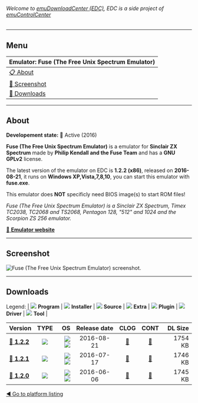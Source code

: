 ###### Welcome to [emuDownloadCenter (EDC)](https://github.com/PhoenixInteractiveNL/emuDownloadCenter/wiki/), EDC is a side project of [emuControlCenter](https://github.com/PhoenixInteractiveNL/emuControlCenter/wiki/)
***
## Menu
| **Emulator: Fuse (The Free Unix Spectrum Emulator)** |
|:---------|
| [:clipboard: About](#about) |
| [:sunrise: Screenshot](#screenshot) |
| [:floppy_disk: Downloads](#downloads) |
***
## About
**Developement state:** :large_blue_circle: Active (2016)

**Fuse (The Free Unix Spectrum Emulator)** is a emulator for **Sinclair ZX Spectrum** made by **Philip Kendall and the Fuse Team** and has a **GNU GPLv2** license.

The latest version of the emulator on EDC is **1.2.2 (x86)**, released on **2016-08-21**, it runs on **Windows XP,Vista,7,8,10**, you can start this emulator with **fuse.exe**.

This emulator does **NOT** specificly need BIOS image(s) to start ROM files!

_Fuse (The Free Unix Spectrum Emulator) is a Sinclair ZX Spectrum, Timex TC2038, TC2068 and TS2068, Pentagon 128, "512" and 1024 and the Scorpion ZS 256 emulator._

[:link: **Emulator website**](http://fuse-emulator.sourceforge.net)
***
## Screenshot
![](https://raw.githubusercontent.com/PhoenixInteractiveNL/emuDownloadCenter/master/hooks/fuse/emulator_screen_01.jpg "Fuse (The Free Unix Spectrum Emulator) screenshot.")
***
## Downloads
Legend: | 
![](https://raw.githubusercontent.com/wiki/PhoenixInteractiveNL/emuDownloadCenter/images_misc/icon_program_24.png) **Program** | 
![](https://raw.githubusercontent.com/wiki/PhoenixInteractiveNL/emuDownloadCenter/images_misc/icon_installer_24.png) **Installer** | 
![](https://raw.githubusercontent.com/wiki/PhoenixInteractiveNL/emuDownloadCenter/images_misc/icon_source_code_24.png) **Source** | 
![](https://raw.githubusercontent.com/wiki/PhoenixInteractiveNL/emuDownloadCenter/images_misc/icon_extra_24.png) **Extra** | 
![](https://raw.githubusercontent.com/wiki/PhoenixInteractiveNL/emuDownloadCenter/images_misc/icon_plugin_24.png) **Plugin** | 
![](https://raw.githubusercontent.com/wiki/PhoenixInteractiveNL/emuDownloadCenter/images_misc/icon_driver_24.png) **Driver** | 
![](https://raw.githubusercontent.com/wiki/PhoenixInteractiveNL/emuDownloadCenter/images_misc/icon_tool_24.png) **Tool** | 
 
| Version | TYPE | OS | Release date | CLOG | CONT | DL Size |
|:--------|:----:|---:|:------------:|:----:|:----:|--------:|
| [:floppy_disk: **1.2.2**](https://github.com/PhoenixInteractiveNL/edc-repo0006/raw/master/fuse/1.2.2.7z) | ![](https://raw.githubusercontent.com/wiki/PhoenixInteractiveNL/emuDownloadCenter/images_misc/icon_program_24.png) | ![](https://raw.githubusercontent.com/wiki/PhoenixInteractiveNL/emuDownloadCenter/images_misc/logo_windows_24.png)![](https://raw.githubusercontent.com/wiki/PhoenixInteractiveNL/emuDownloadCenter/images_misc/icon_32-bit_24.png) | 2016-08-21 | [:page_facing_up:](https://github.com/PhoenixInteractiveNL/edc-repo0006/blob/master/fuse/1.2.2_changelog.txt) | [:mag_right:](https://github.com/PhoenixInteractiveNL/edc-repo0006/blob/master/fuse/1.2.2_contents.txt) | 1754 KB |
| [:floppy_disk: **1.2.1**](https://github.com/PhoenixInteractiveNL/edc-repo0006/raw/master/fuse/1.2.1.7z) | ![](https://raw.githubusercontent.com/wiki/PhoenixInteractiveNL/emuDownloadCenter/images_misc/icon_program_24.png) | ![](https://raw.githubusercontent.com/wiki/PhoenixInteractiveNL/emuDownloadCenter/images_misc/logo_windows_24.png)![](https://raw.githubusercontent.com/wiki/PhoenixInteractiveNL/emuDownloadCenter/images_misc/icon_32-bit_24.png) | 2016-07-17 | [:page_facing_up:](https://github.com/PhoenixInteractiveNL/edc-repo0006/blob/master/fuse/1.2.1_changelog.txt) | [:mag_right:](https://github.com/PhoenixInteractiveNL/edc-repo0006/blob/master/fuse/1.2.1_contents.txt) | 1746 KB |
| [:floppy_disk: **1.2.0**](https://github.com/PhoenixInteractiveNL/edc-repo0006/raw/master/fuse/1.2.0.7z) | ![](https://raw.githubusercontent.com/wiki/PhoenixInteractiveNL/emuDownloadCenter/images_misc/icon_program_24.png) | ![](https://raw.githubusercontent.com/wiki/PhoenixInteractiveNL/emuDownloadCenter/images_misc/logo_windows_24.png)![](https://raw.githubusercontent.com/wiki/PhoenixInteractiveNL/emuDownloadCenter/images_misc/icon_32-bit_24.png) | 2016-06-06 | [:page_facing_up:](https://github.com/PhoenixInteractiveNL/edc-repo0006/blob/master/fuse/1.2.0_changelog.txt) | [:mag_right:](https://github.com/PhoenixInteractiveNL/edc-repo0006/blob/master/fuse/1.2.0_contents.txt) | 1745 KB |

[:arrow_backward: Go to platform listing](https://github.com/PhoenixInteractiveNL/emuDownloadCenter/wiki/EDC-Platform-List)
